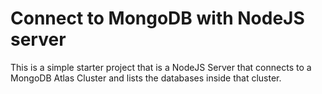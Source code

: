 # Connect to MongoDB with NodeJS server

This is a simple starter project that is a NodeJS Server that connects to a MongoDB Atlas Cluster and lists the databases inside that cluster.